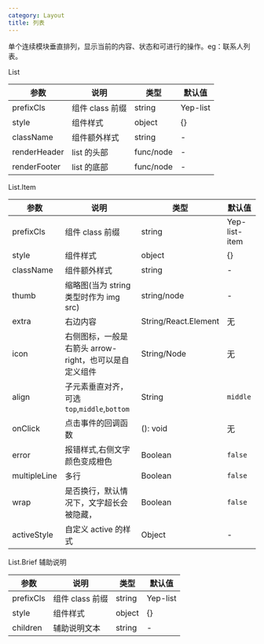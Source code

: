 ```yaml
---
category: Layout
title: 列表
---
```


单个连续模块垂直排列，显示当前的内容、状态和可进行的操作。eg：联系人列表。

<DEMO>

List

| 参数         | 说明            | 类型      | 默认值   |
| ------------ | --------------- | --------- | -------- |
| prefixCls    | 组件 class 前缀 | string    | Yep-list |
| style        | 组件样式        | object    | {}       |
| className    | 组件额外样式    | string    | -        |
| renderHeader | list 的头部     | func/node | -        |
| renderFooter | list 的底部     | func/node | -        |

List.Item

| 参数         | 说明                                                   | 类型                 | 默认值        |
| ------------ | ------------------------------------------------------ | -------------------- | ------------- |
| prefixCls    | 组件 class 前缀                                        | string               | Yep-list-item |
| style        | 组件样式                                               | object               | {}            |
| className    | 组件额外样式                                           | string               | -             |
| thumb        | 缩略图(当为 string 类型时作为 img src)                 | string/node          | -             |
| extra        | 右边内容                                               | String/React.Element | 无            |
| icon         | 右侧图标，一般是右箭头 arrow-right，也可以是自定义组件 | String/Node          | 无            |
| align        | 子元素垂直对齐，可选`top`,`middle`,`bottom`            | String               | `middle`      |
| onClick      | 点击事件的回调函数                                     | (): void             | 无            |
| error        | 报错样式,右侧文字颜色变成橙色                          | Boolean              | `false`       |
| multipleLine | 多行                                                   | Boolean              | `false`       |
| wrap         | 是否换行，默认情况下，文字超长会被隐藏，               | Boolean              | `false`       |
| activeStyle  | 自定义 active 的样式                                   | Object               | -             |

List.Brief 辅助说明

| 参数      | 说明            | 类型   | 默认值   |
| --------- | --------------- | ------ | -------- |
| prefixCls | 组件 class 前缀 | string | Yep-list |
| style     | 组件样式        | object | {}       |
| children  | 辅助说明文本    | string | -        |
